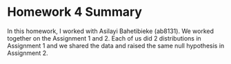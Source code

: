 # Homework 4 Summary
In this homework, I worked with Asilayi Bahetibieke (ab8131). We worked together on the Assignment 1 and 2. Each of us did 2 distributions  in Assignment 1 and we shared the data and raised the same null hypothesis in Assignment 2.
